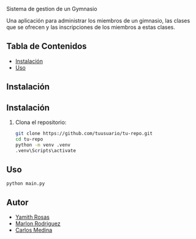 Sistema de gestion de un Gymnasio

Una aplicación para administrar los miembros de un
gimnasio, las clases que se ofrecen y las inscripciones de los miembros a
estas clases.

## Tabla de Contenidos

- [Instalación](#instalación)
- [Uso](#uso)

## Instalación
## Instalación

1. Clona el repositorio:
   ```bash
   git clone https://github.com/tuusuario/tu-repo.git
   cd tu-repo
   python -m venv .venv
   .venv\Scripts\activate

## Uso
    python main.py

## Autor

- [Yamith Rosas](https://github.com/Yamisipq)
- [Marlon Rodriguez](https://github.com/tuusuario)
- [Carlos Medina](https://github.com/tuusuario)
